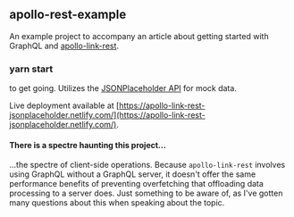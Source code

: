 ## apollo-rest-example

An example project to accompany an article about getting started with GraphQL and [apollo-link-rest](https://github.com/apollographql/apollo-link-rest).

### yarn start

to get going. Utilizes the [JSONPlaceholder API](https://jsonplaceholder.typicode.com/) for mock data.

Live deployment available at [https://apollo-link-rest-jsonplaceholder.netlify.com/](https://apollo-link-rest-jsonplaceholder.netlify.com/).

#### There is a spectre haunting this project...

...the spectre of client-side operations. Because `apollo-link-rest` involves using GraphQL without a GraphQL server, it doesn't offer the same performance benefits of preventing overfetching that offloading data processing to a server does. Just something to be aware of, as I've gotten many questions about this when speaking about the topic.
